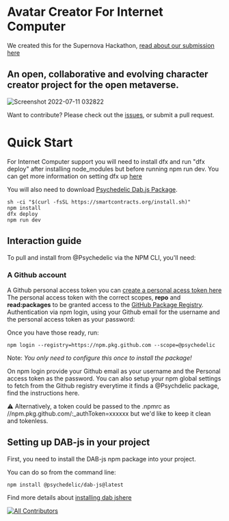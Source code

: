 # Avatar Creator For Internet Computer
We created this for the Supernova Hackathon, [read about our submission here](https://devpost.com/software/open-character-creator-minter)

## An open, collaborative and evolving character creator project for the open metaverse.

![Screenshot 2022-07-11 032822](https://user-images.githubusercontent.com/64185677/204121337-be2fc177-30d3-41f3-ac87-54a017721e52.png)

Want to contribute? Please check out the [issues](https://github.com/AtlasFoundation/AvatarCreator/issues), or submit a pull request.

# Quick Start
For Internet Computer support you will need to install dfx and run "dfx deploy" after installing node_modules but before running npm run dev. You can get more information on setting dfx up [here](https://internetcomputer.org/docs/current/developer-docs/ic-overview)

You will also need to download [Psychedelic Dab.js Package](https://github.com/Psychedelic/DAB-js#interaction-guide).

```
sh -ci "$(curl -fsSL https://smartcontracts.org/install.sh)"
npm install
dfx deploy
npm run dev
```
## Interaction guide

To pull and install from @Psychedelic via the NPM CLI, you'll need:

### A Github account

A Github personal access token you can [create a personal acess token here](https://github.com/settings/tokens)
The personal access token with the correct scopes, **repo** and **read:packages** to be granted access to the [GitHub Package Registry](https://docs.github.com/en/packages/working-with-a-github-packages-registry/working-with-the-npm-registry#authenticating-to-github-packages).
Authentication via npm login, using your Github email for the username and the personal access token as your password:

Once you have those ready, run:
```
npm login --registry=https://npm.pkg.github.com --scope=@psychedelic
```
Note: *You only need to configure this once to install the package!*

On npm login provide your Github email as your username and the Personal access token as the password. You can also setup your npm global settings to fetch from the Github registry everytime it finds a @Psychdelic package, find the instructions here.

⚠️ Alternatively, a token could be passed to the .npmrc as //npm.pkg.github.com/:_authToken=xxxxxx but we'd like to keep it clean and tokenless.

## Setting up DAB-js in your project
First, you need to install the DAB-js npm package into your project.

You can do so from the command line:
```
npm install @psychedelic/dab-js@latest
```
Find more details about [installing dab jshere](https://github.com/Psychedelic/DAB-js/packages/987540)

<!-- ALL-CONTRIBUTORS-BADGE:START - Do not remove or modify this section -->
[![All Contributors](https://img.shields.io/badge/all_contributors-5-orange.svg?style=flat-square)](#contributors-)
<!-- ALL-CONTRIBUTORS-BADGE:END -->

